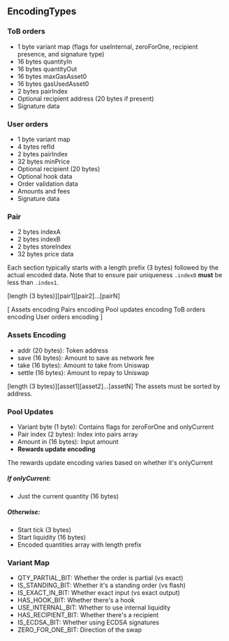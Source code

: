 ## EncodingTypes
### ToB orders
- 1 byte variant map (flags for useInternal, zeroForOne, recipient presence, and signature type)
- 16 bytes quantityIn
- 16 bytes quantityOut
- 16 bytes maxGasAsset0
- 16 bytes gasUsedAsset0
- 2 bytes pairIndex
- Optional recipient address (20 bytes if present)
- Signature data

### User orders
- 1 byte variant map
- 4 bytes refId
- 2 bytes pairIndex
- 32 bytes minPrice
- Optional recipient (20 bytes)
- Optional hook data
- Order validation data
- Amounts and fees
- Signature data

### Pair
- 2 bytes indexA
- 2 bytes indexB
- 2 bytes storeIndex
- 32 bytes price data

Each section typically starts with a length prefix (3 bytes) followed by the actual encoded data.
Note that to ensure pair uniqueness `.index0` **must** be less than `.index1`.

[length (3 bytes)][pair1][pair2]...[pairN]

[
  Assets encoding
  Pairs encoding
  Pool updates encoding
  ToB orders encoding
  User orders encoding
]
### Assets Encoding
- addr (20 bytes): Token address
- save (16 bytes): Amount to save as network fee
- take (16 bytes): Amount to take from Uniswap
- settle (16 bytes): Amount to repay to Uniswap

[length (3 bytes)][asset1][asset2]...[assetN]
The assets must be sorted by address.

### Pool Updates
- Variant byte (1 byte): Contains flags for zeroForOne and onlyCurrent
- Pair index (2 bytes): Index into pairs array
- Amount in (16 bytes): Input amount
- **Rewards update encoding**

The rewards update encoding varies based on whether it's onlyCurrent
##### If onlyCurrent:
- Just the current quantity (16 bytes)
##### Otherwise:
- Start tick (3 bytes)
- Start liquidity (16 bytes)
- Encoded quantities array with length prefix
### Variant Map
- QTY_PARTIAL_BIT: Whether the order is partial (vs exact)
- IS_STANDING_BIT: Whether it's a standing order (vs flash)
- IS_EXACT_IN_BIT: Whether exact input (vs exact output)
- HAS_HOOK_BIT: Whether there's a hook
- USE_INTERNAL_BIT: Whether to use internal liquidity
- HAS_RECIPIENT_BIT: Whether there's a recipient
- IS_ECDSA_BIT: Whether using ECDSA signatures
- ZERO_FOR_ONE_BIT: Direction of the swap
